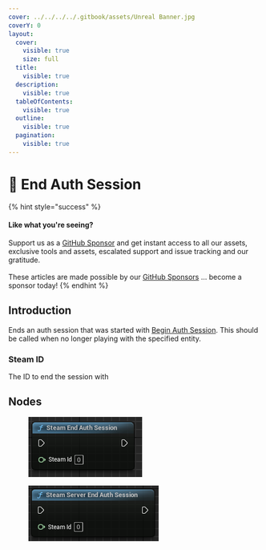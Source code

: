 ```yaml
---
cover: ../../../../.gitbook/assets/Unreal Banner.jpg
coverY: 0
layout:
  cover:
    visible: true
    size: full
  title:
    visible: true
  description:
    visible: true
  tableOfContents:
    visible: true
  outline:
    visible: true
  pagination:
    visible: true
---
```


# 🔵 End Auth Session

{% hint style="success" %}
#### Like what you're seeing?

Support us as a [GitHub Sponsor](../../../../become-a-sponsor/) and get instant access to all our assets, exclusive tools and assets, escalated support and issue tracking and our gratitude.\
\
These articles are made possible by our [GitHub Sponsors](../../../../become-a-sponsor/) ... become a sponsor today!
{% endhint %}

## Introduction

Ends an auth session that was started with [Begin Auth Session](begin-auth-session.md). This should be called when no longer playing with the specified entity.

### Steam ID

The ID to end the session with

## Nodes

<figure><img src="../../../../.gitbook/assets/image (21).png" alt=""><figcaption></figcaption></figure>

<figure><img src="../../../../.gitbook/assets/image (273).png" alt=""><figcaption></figcaption></figure>
